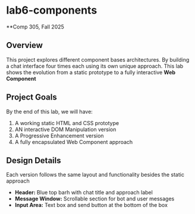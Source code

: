 # lab6-components
**Comp 305, Fall 2025

## Overview
This project explores different component bases architectures. By building a chat interface four times each using its own unique approach. This lab shows the evolution from a static prototype to a fully interactive **Web Component**

## Project Goals
By the end of this lab, we will have:
1. A working static HTML and CSS prototype
2. AN interactive DOM Manipulation version
3. A Progressive Enhancement version
4. A fully encapsulated Web Component approach

## Design Details 
Each version follows the same layout and functionality besides the static approach
- **Header:** Blue top barh with chat title and approach label
- **Message Window:** Scrollable section for bot and user messages
- **Input Area:** Text box and send button at the bottom of the box


